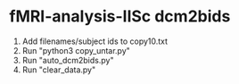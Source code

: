 # fMRI-analysis-IISc dcm2bids

1) Add filenames/subject ids to copy10.txt
2) Run "python3 copy_untar.py"
3) Run "auto_dcm2bids.py"
4) Run "clear_data.py"